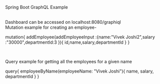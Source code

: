 Spring Boot GraphQL Example

<br>
Dashboard can be accessed on localhost:8080/graphiql

<br>
Mutation example for creating an employee-
<br>

mutation{
addEmployee(addEmployeeInput :{name:"Vivek Joshi2",salary :"30000",departmentId:3 }){
id,name,salary,departmentId
}
}

<br>

Query example for getting all the employees for a given name
<br>

query{
employeeByName(employeeName: "Vivek Joshi"){
name, salary, departmentId
}
}